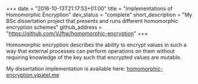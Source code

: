 +++
date = "2016-10-13T21:17:53+01:00"
title = "Implementations of Homomorphic Encryption"
dev_status = "complete"
short_description = "My BSc dissertation project that presents and runs different homomorphic encryption schemes"
github_address = "https://github.com/VJftw/homomorphic-encryption"
+++

Homomorphic encryption describes the ability to encrypt values in such a way that external processes can perform operations on them without requiring knowledge of the key such that encrypted values are mutable.

My dissertation implementation is available here: <a href="http://homomorphic-encryption.vjpatel.me" target="_blank">homomorphic-encryption.vjpatel.me</a>
